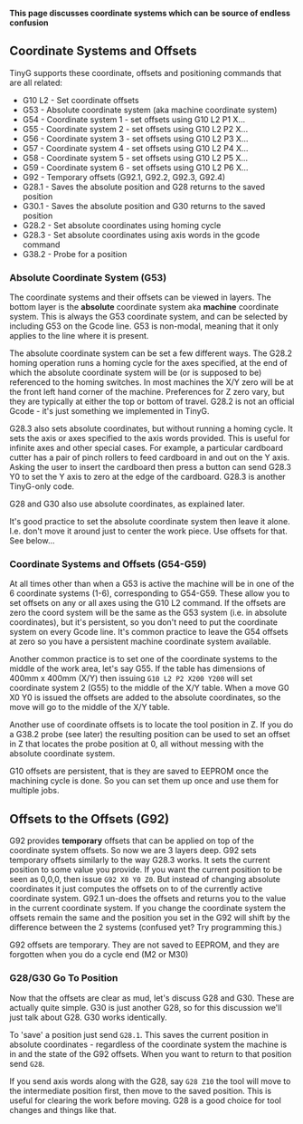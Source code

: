 **This page discusses coordinate systems which can be source of endless confusion**

## Coordinate Systems and Offsets
TinyG supports these coordinate, offsets and positioning commands that are all related:

* G10 L2 - Set coordinate offsets
* G53 - Absolute coordinate system (aka machine coordinate system)
* G54 - Coordinate system 1 - set offsets using G10 L2 P1 X...
* G55 - Coordinate system 2 - set offsets using G10 L2 P2 X...
* G56 - Coordinate system 3 - set offsets using G10 L2 P3 X...
* G57 - Coordinate system 4 - set offsets using G10 L2 P4 X...
* G58 - Coordinate system 5 - set offsets using G10 L2 P5 X...
* G59 - Coordinate system 6 - set offsets using G10 L2 P6 X...
* G92 - Temporary offsets (G92.1, G92.2, G92.3, G92.4)
* G28.1 - Saves the absolute position and G28 returns to the saved position
* G30.1 - Saves the absolute position and G30 returns to the saved position
* G28.2 - Set absolute coordinates using homing cycle
* G28.3 - Set absolute coordinates using axis words in the gcode command
* G38.2 - Probe for a position

### Absolute Coordinate System (G53)
The coordinate systems and their offsets can be viewed in layers. The bottom layer is the **absolute** coordinate system aka **machine** coordinate system. This is always the G53 coordinate system, and can be selected by including G53 on the Gcode line. G53 is non-modal, meaning that it only applies to the line where it is present.

The absolute coordinate system can be set a few different ways. The G28.2 homing operation runs a homing cycle for the axes specified, at the end of which the absolute coordinate system will be (or is supposed to be) referenced to the homing switches. In most machines the X/Y zero will be at the front left hand corner of the machine. Preferences for Z zero vary, but they are typically at either the top or bottom of travel. G28.2 is not an official Gcode - it's just something we implemented in TinyG.

G28.3 also sets absolute coordinates, but without running a homing cycle. It sets the axis or axes specified to the axis words provided. This is useful for infinite axes and other special cases. For example, a particular cardboard cutter has a pair of pinch rollers to feed cardboard in and out on the Y axis. Asking the user to insert the cardboard then press a button can send G28.3 Y0 to set the Y axis to zero at the edge of the cardboard. G28.3 is another TinyG-only code.

G28 and G30 also use absolute coordinates, as explained later.

It's good practice to set the absolute coordinate system then leave it alone. I.e. don't move it around just to center the work piece. Use offsets for that. See below...

### Coordinate Systems and Offsets (G54-G59)
At all times other than when a G53 is active the machine will be in one of the 6 coordinate systems (1-6), corresponding to G54-G59. These allow you to set offsets on any or all axes using the G10 L2 command. If the offsets are zero the coord system will be the same as the G53 system (i.e. in absolute coordinates), but it's persistent, so you don't need to put the coordinate system on every Gcode line. It's common practice to leave the G54 offsets at zero so you have a persistent machine coordinate system available.

Another common practice is to set one of the coordinate systems to the middle of the work area, let's say G55. If the table has dimensions of 400mm x 400mm (X/Y) then issuing `G10 L2 P2 X200 Y200` will set coordinate system 2 (G55) to the middle of the X/Y table. When a move G0 X0 Y0 is issued the offsets are added to the absolute coordinates, so the move will go to the middle of the X/Y table.

Another use of coordinate offsets is to locate the tool position in Z. If you do a G38.2 probe (see later) the resulting position can be used to set an offset in Z that locates the probe position at 0, all without messing with the absolute coordinate system.

G10 offsets are persistent, that is they are saved to EEPROM once the machining cycle is done. So you can set them up once and use them for multiple jobs.

## Offsets to the Offsets (G92)
G92 provides **temporary** offsets that can be applied on top of the coordinate system offsets. So now we are 3 layers deep. G92 sets temporary offsets similarly to the way G28.3 works. It sets the current position to some value you provide. If you want the current position to be seen as 0,0,0, then issue `G92 X0 Y0 Z0`. But instead of changing absolute coordinates it just computes the offsets on to of the currently active coordinate system. G92.1 un-does the offsets and returns you to the value in the current coordinate system. If you change the coordinate system the offsets remain the same and the position you set in the G92 will shift by the difference between the 2 systems (confused yet? Try programming this.)

G92 offsets are temporary. They are not saved to EEPROM, and they are forgotten when you do a cycle end (M2 or M30)

### G28/G30 Go To Position
Now that the offsets are clear as mud, let's discuss G28 and G30. These are actually quite simple. G30 is just another G28, so for this discussion we'll just talk about G28. G30 works identically.

To 'save' a position just send `G28.1`. This saves the current position in absolute coordinates - regardless of the coordinate system the machine is in and the state of the G92 offsets. When you want to return to that position send `G28`.

If you send axis words along with the G28, say `G28 Z10` the tool will move to the intermediate position first, then move to the saved position. This is useful for clearing the work before moving. G28 is a good choice for tool changes and things like that.
